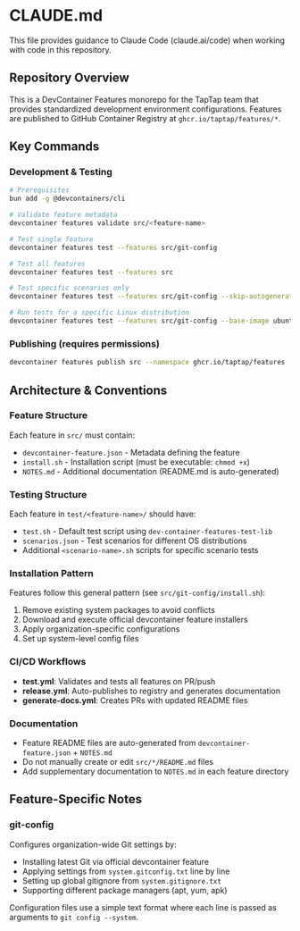 # CLAUDE.md

This file provides guidance to Claude Code (claude.ai/code) when working with code in this repository.

## Repository Overview

This is a DevContainer Features monorepo for the TapTap team that provides standardized development environment configurations. Features are published to GitHub Container Registry at `ghcr.io/taptap/features/*`.

## Key Commands

### Development & Testing

```bash
# Prerequisites
bun add -g @devcontainers/cli

# Validate feature metadata
devcontainer features validate src/<feature-name>

# Test single feature
devcontainer features test --features src/git-config

# Test all features
devcontainer features test --features src

# Test specific scenarios only
devcontainer features test --features src/git-config --skip-autogenerated

# Run tests for a specific Linux distribution
devcontainer features test --features src/git-config --base-image ubuntu:focal
```

### Publishing (requires permissions)

```bash
devcontainer features publish src --namespace ghcr.io/taptap/features
```

## Architecture & Conventions

### Feature Structure

Each feature in `src/` must contain:

- `devcontainer-feature.json` - Metadata defining the feature
- `install.sh` - Installation script (must be executable: `chmod +x`)
- `NOTES.md` - Additional documentation (README.md is auto-generated)

### Testing Structure

Each feature in `test/<feature-name>/` should have:

- `test.sh` - Default test script using `dev-container-features-test-lib`
- `scenarios.json` - Test scenarios for different OS distributions
- Additional `<scenario-name>.sh` scripts for specific scenario tests

### Installation Pattern

Features follow this general pattern (see `src/git-config/install.sh`):

1. Remove existing system packages to avoid conflicts
2. Download and execute official devcontainer feature installers
3. Apply organization-specific configurations
4. Set up system-level config files

### CI/CD Workflows

- **test.yml**: Validates and tests all features on PR/push
- **release.yml**: Auto-publishes to registry and generates documentation
- **generate-docs.yml**: Creates PRs with updated README files

### Documentation

- Feature README files are auto-generated from `devcontainer-feature.json` + `NOTES.md`
- Do not manually create or edit `src/*/README.md` files
- Add supplementary documentation to `NOTES.md` in each feature directory

## Feature-Specific Notes

### git-config

Configures organization-wide Git settings by:

- Installing latest Git via official devcontainer feature
- Applying settings from `system.gitconfig.txt` line by line
- Setting up global gitignore from `system.gitignore.txt`
- Supporting different package managers (apt, yum, apk)

Configuration files use a simple text format where each line is passed as arguments to `git config --system`.
